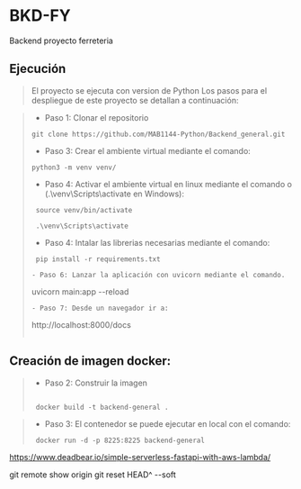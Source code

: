 # BKD-FY
Backend proyecto ferreteria

## Ejecución

> El proyecto se ejecuta con version de Python Los pasos para el despliegue de este proyecto se detallan a continuación:

> - Paso 1: Clonar el repositorio 
>```
> git clone https://github.com/MAB1144-Python/Backend_general.git
>```
>- Paso 3: Crear el ambiente virtual mediante el comando:
>```
> python3 -m venv venv/
>```
>- Paso 4: Activar el ambiente virtual en linux mediante el comando o (.\venv\Scripts\activate en Windows):
>```
>  source venv/bin/activate
>```
>```
>  .\venv\Scripts\activate
>```
>- Paso 4: Intalar las librerias necesarias mediante el comando:
>```
>  pip install -r requirements.txt
>```
>```
>- Paso 6: Lanzar la aplicación con uvicorn mediante el comando.
>```
>  uvicorn main:app --reload
>```
>- Paso 7: Desde un navegador ir a:
>```
>  http://localhost:8000/docs
>```

## Creación de imagen docker:

>- Paso 2: Construir la imagen
>```
>  
>  docker build -t backend-general .

>- Paso 3: El contenedor se puede ejecutar en local con el comando:
>```
>  docker run -d -p 8225:8225 backend-general
>```

https://www.deadbear.io/simple-serverless-fastapi-with-aws-lambda/

git remote show origin
git reset HEAD^ --soft
